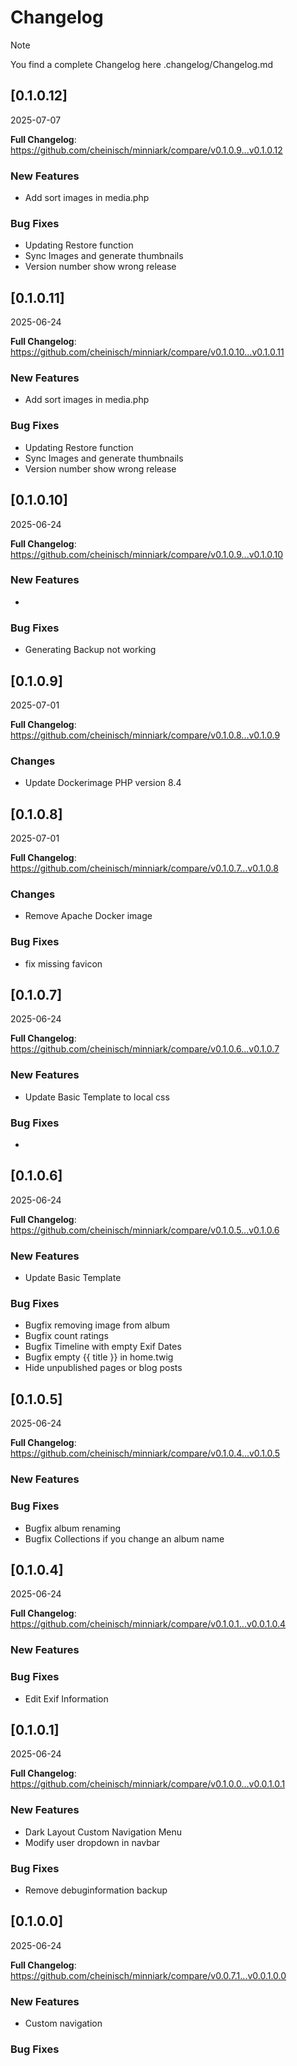 # Changelog

> [!NOTE]
> You find a complete Changelog here .changelog/Changelog.md

## [0.1.0.12]
2025-07-07

**Full Changelog**: https://github.com/cheinisch/minniark/compare/v0.1.0.9...v0.1.0.12

### New Features
- Add sort images in media.php

### Bug Fixes
- Updating Restore function
- Sync Images and generate thumbnails
- Version number show wrong release

## [0.1.0.11]
2025-06-24

**Full Changelog**: https://github.com/cheinisch/minniark/compare/v0.1.0.10...v0.1.0.11

### New Features
- Add sort images in media.php

### Bug Fixes
- Updating Restore function
- Sync Images and generate thumbnails
- Version number show wrong release

## [0.1.0.10]
2025-06-24

**Full Changelog**: https://github.com/cheinisch/minniark/compare/v0.1.0.9...v0.1.0.10

### New Features
- 

### Bug Fixes
- Generating Backup not working

## [0.1.0.9]
2025-07-01

**Full Changelog**: https://github.com/cheinisch/minniark/compare/v0.1.0.8...v0.1.0.9

### Changes
- Update Dockerimage PHP version 8.4

## [0.1.0.8]
2025-07-01

**Full Changelog**: https://github.com/cheinisch/minniark/compare/v0.1.0.7...v0.1.0.8

### Changes
- Remove Apache Docker image

### Bug Fixes
- fix missing favicon

## [0.1.0.7]
2025-06-24

**Full Changelog**: https://github.com/cheinisch/minniark/compare/v0.1.0.6...v0.1.0.7

### New Features
- Update Basic Template to local css

### Bug Fixes
- 



## [0.1.0.6]
2025-06-24

**Full Changelog**: https://github.com/cheinisch/minniark/compare/v0.1.0.5...v0.1.0.6

### New Features
- Update Basic Template

### Bug Fixes
- Bugfix removing image from album
- Bugfix count ratings
- Bugfix Timeline with empty Exif Dates
- Bugfix empty {{ title }} in home.twig
- Hide unpublished pages or blog posts



## [0.1.0.5]
2025-06-24

**Full Changelog**: https://github.com/cheinisch/minniark/compare/v0.1.0.4...v0.1.0.5

### New Features

### Bug Fixes
- Bugfix album renaming
- Bugfix Collections if you change an album name


## [0.1.0.4]
2025-06-24

**Full Changelog**: https://github.com/cheinisch/minniark/compare/v0.1.0.1...v0.0.1.0.4

### New Features

### Bug Fixes
- Edit Exif Information


## [0.1.0.1]
2025-06-24

**Full Changelog**: https://github.com/cheinisch/minniark/compare/v0.1.0.0...v0.0.1.0.1

### New Features
- Dark Layout Custom Navigation Menu
- Modify user dropdown in navbar

### Bug Fixes
- Remove debuginformation backup

## [0.1.0.0]
2025-06-24

**Full Changelog**: https://github.com/cheinisch/minniark/compare/v0.0.7.1...v0.0.1.0.0

### New Features
- Custom navigation

### Bug Fixes
